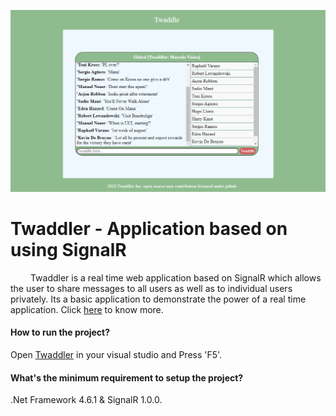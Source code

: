 ![Poster](/Twaddle/Assets/Images/readme.png)

# Twaddler - Application based on using SignalR 
&emsp;&emsp; Twaddler is a real time web application based on SignalR  which allows the user to share messages to all users as well as to individual users privately. Its a basic application to demonstrate the power of a real time application. Click [here](https://www.c-sharpcorner.com/article/twaddle-application-using-signalr) to know more.

#### How to run the project?
Open [Twaddler](Twaddle.sln) in your visual studio and Press 'F5'.

#### What's the minimum requirement to setup the project?
.Net Framework 4.6.1 & SignalR 1.0.0.

